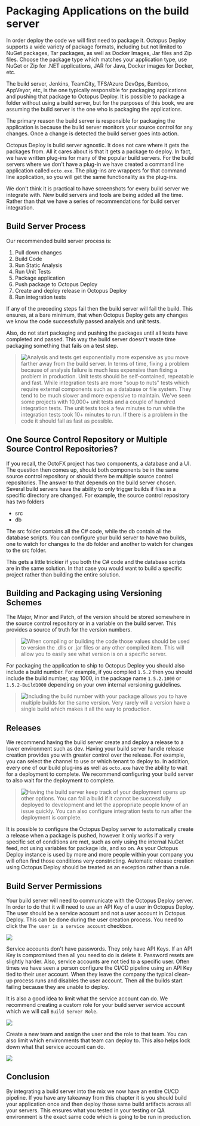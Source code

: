 # Packaging Applications on the build server

In order deploy the code we will first need to package it.  Octopus Deploy supports a wide variety of package formats, including but not limited to NuGet packages, Tar packages, as well as Docker Images, Jar files and Zip files.  Choose the package type which matches your application type, use NuGet or Zip for .NET applications, JAR for Java, Docker images for Docker, etc.

The build server, Jenkins, TeamCity, TFS/Azure DevOps, Bamboo, AppVeyor, etc, is the one typically responsible for packaging applications and pushing that package to Octopus Deploy.  It is possible to package a folder without using a build server, but for the purposes of this book, we are assuming the build server is the one who is packaging the applications.

The primary reason the build server is responsible for packaging the application is because the build server monitors your source control for any changes.  Once a change is detected the build server goes into action.  

Octopus Deploy is build server agnostic.  It does not care where it gets the packages from.  All it cares about is that it gets a package to deploy.  In fact, we have written plug-ins for many of the popular build servers.  For the build servers where we don't have a plug-in we have created a command line application called `octo.exe`.  The plug-ins are wrappers for that command line application, so you will get the same functionality as the plug-ins.  

We don't think it is practical to have screenshots for every build server we integrate with.  New build servers and tools are being added all the time.  Rather than that we have a series of recommendations for build server integration.

## Build Server Process

Our recommended build server process is:

1) Pull down changes
2) Build Code
3) Run Static Analysis
4) Run Unit Tests
5) Package application
6) Push package to Octopus Deploy
7) Create and deploy release in Octopus Deploy
8) Run integration tests

If any of the preceding steps fail then the build server will fail the build.  This ensures, at a bare minimum, that when Octopus Deploy gets any changes we know the code successfully passed analysis and unit tests.  

Also, do not start packaging and pushing the packages until all tests have completed and passed.  This way the build server doesn't waste time packaging something that fails on a test step.  

> <img src="images/professoroctopus.png" style="float: left;"> Analysis and tests get exponentially more expensive as you move farther away from the build server.  In terms of time, fixing a problem because of analysis failure is much less expensive than fixing a problem in production.  Unit tests should be self-contained, repeatable and fast.  While integration tests are more "soup to nuts" tests which require external components such as a database or file system.  They tend to be much slower and more expensive to maintain. We've seen some projects with 10,000+ unit tests and a couple of hundred integration tests.  The unit tests took a few minutes to run while the integration tests took 10+ minutes to run.  If there is a problem in the code it should fail as fast as possible.  

## One Source Control Repository or Multiple Source Control Repositories?

If you recall, the OctoFX project has two components, a database and a UI.  The question then comes up, should both components be in the same source control repository or should there be multiple source control repositories.  The answer to that depends on the build server chosen.  Several build servers have the ability to only trigger builds if files in a specific directory are changed.  For example, the source control repository has two folders

- src
- db

The src folder contains all the C# code, while the db contain all the database scripts.  You can configure your build server to have two builds, one to watch for changes to the db folder and another to watch for changes to the src folder.  

This gets a little trickier if you both the C# code and the database scripts are in the same solution.  In that case you would want to build a specific project rather than building the entire solution.

## Building and Packaging using Versioning Schemes

The Major, Minor and Patch, of the version should be stored somewhere in the source control repository or in a variable on the build server.  This provides a source of truth for the version numbers.

> <img src="images/professoroctopus.png" style="float: left;"> When compiling or building the code those values should be used to version the .dlls or .jar files or any other compiled item.  This will allow you to easily see what version is on a specific server.  

For packaging the application to ship to Octopus Deploy you should also include a build number.  For example, if you compiled `1.5.2` then you should include the build number, say 1000, in the package name `1.5.2.1000` or `1.5.2-Build1000` depending on your own internal versioning guidelines.  

> <img src="images/professoroctopus.png" style="float: left;"> Including the build number with your package allows you to have multiple builds for the same version.  Very rarely will a version have a single build which makes it all the way to production.

## Releases

We recommend having the build server create and deploy a release to a lower environment such as dev.  Having your build server handle release creation provides you with greater control over the release.  For example, you can select the channel to use or which tenant to deploy to.  In addition, every one of our build plug-ins as well as `octo.exe` have the ability to wait for a deployment to complete.  We recommend configuring your build server to also wait for the deployment to complete. 

> <img src="images/professoroctopus.png" style="float: left;">  Having the build server keep track of your deployment opens up other options.  You can fail a build if it cannot be successfully deployed to development and let the appropriate people know of an issue quickly.  You can also configure integration tests to run after the deployment is complete.

It is possible to configure the Octopus Deploy server to automatically create a release when a package is pushed, however it only works if a very specific set of conditions are met, such as only using the internal NuGet feed, not using variables for package ids, and so on.  As your Octopus Deploy instance is used by more and more people within your company you will often find those conditions very constricting.  Automatic release creation using Octopus Deploy should be treated as an exception rather than a rule.

## Build Server Permissions

Your build server will need to communicate with the Octopus Deploy server.  In order to do that it will need to use an API Key of a user in Octopus Deploy.  The user should be a service account and not a user account in Octopus Deploy.  This can be done during the user creation process.  You need to click the `The user is a service account` checkbox.

![](images/packagingapplications-serviceaccountcreation.png)

Service accounts don't have passwords.  They only have API Keys.  If an API Key is compromised then all you need to do is delete it.  Password resets are slightly harder.  Also, service accounts are not tied to a specific user.  Often times we have seen a person configure the CI/CD pipeline using an API Key tied to their user account.  When they leave the company the typical clean-up process runs and disables the user account.  Then all the builds start failing because they are unable to deploy.

It is also a good idea to limit what the service account can do.  We recommend creating a custom role for your build server service account which we will call `Build Server Role`.

![](images/packagingapplications-buildserverrole.png)

Create a new team and assign the user and the role to that team.  You can also limit which environments that team can deploy to.  This also helps lock down what that service account can do.

![](images/packagingapplications-buildserverteam.png)

## Conclusion

By integrating a build server into the mix we now have an entire CI/CD pipeline.  If you have any takeaway from this chapter it is you should build your application once and then deploy those same build artifacts across all your servers.  This ensures what you tested in your testing or QA environment is the exact same code which is going to be run in production.  